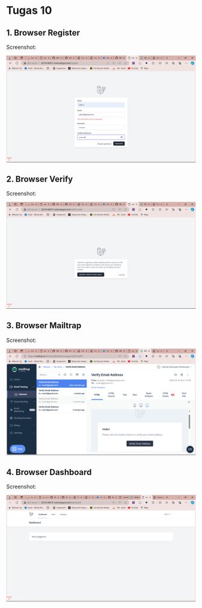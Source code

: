 # Tugas 10

## 1. Browser Register

Screenshot:

<div align="center">
  <img src="screenshot/tugas10/imageRegis.png"/>
</div>

## 2. Browser Verify

Screenshot:

<div align="center">
  <img src="screenshot/tugas10/imageVerify.png" />
</div>

## 3. Browser Mailtrap

Screenshot:

<div align="center">
  <img src="screenshot/tugas10/imageEmail.png"/>
</div>

## 4. Browser Dashboard

Screenshot:

<div align="center">
  <img src="screenshot/tugas10/imageDashboard.png"/>
</div>
